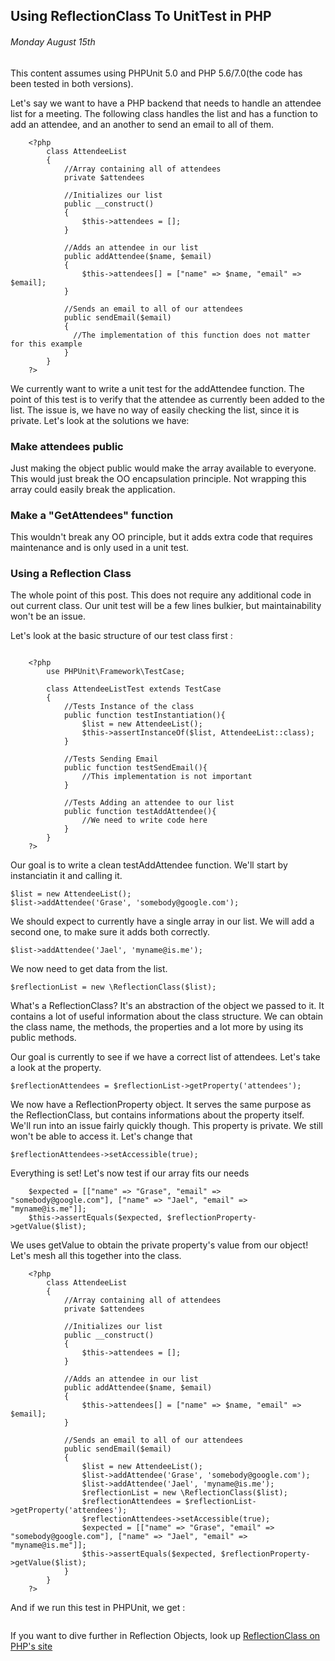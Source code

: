 Using ReflectionClass To UnitTest in PHP
------------

###### Monday August 15th

This content assumes using PHPUnit 5.0 and PHP 5.6/7.0(the code has been tested in both versions). 

Let's say we want to have a PHP backend that needs to handle an attendee list for a meeting. 
The following class handles the list and has a function to add an attendee, and an another to send an email to all of them.

```
    <?php
        class AttendeeList
        {
            //Array containing all of attendees
            private $attendees

            //Initializes our list
            public __construct()
            {
                $this->attendees = [];
            }

            //Adds an attendee in our list
            public addAttendee($name, $email)
            {
                $this->attendees[] = ["name" => $name, "email" => $email]; 
            }

            //Sends an email to all of our attendees
            public sendEmail($email)
            {
              //The implementation of this function does not matter for this example
            }
        }
    ?>
```

We currently want to write a unit test for the addAttendee function. 
The point of this test is to verify that the attendee as currently been added to the list.
The issue is, we have no way of easily checking the list, since it is private.
Let's look at the solutions we have:

### Make attendees public

Just making the object public would make the array available to everyone.
This would just break the OO encapsulation principle.
Not wrapping this array could easily break the application.

### Make a "GetAttendees" function

This wouldn't break any OO principle, but it adds extra code that requires maintenance and is only used in a unit test.

### Using a Reflection Class

The whole point of this post. 
This does not require any additional code in out current class. 
Our unit test will be a few lines bulkier, but maintainability won't be an issue.

Let's look at the basic structure of our test class first :

```

    <?php
        use PHPUnit\Framework\TestCase;

        class AttendeeListTest extends TestCase
        {
            //Tests Instance of the class
            public function testInstantiation(){
                $list = new AttendeeList();
                $this->assertInstanceOf($list, AttendeeList::class);
            }

            //Tests Sending Email
            public function testSendEmail(){
                //This implementation is not important
            }

            //Tests Adding an attendee to our list
            public function testAddAttendee(){
                //We need to write code here
            }
        }
    ?>

```

Our goal is to write a clean testAddAttendee function.
We'll start by instanciatin it and calling it.

    $list = new AttendeeList();
    $list->addAttendee('Grase', 'somebody@google.com');

We should expect to currently have a single array in our list.
We will add a second one, to make sure it adds both correctly.

    $list->addAttendee('Jael', 'myname@is.me');

We now need to get data from the list.

    $reflectionList = new \ReflectionClass($list);
    
What's a ReflectionClass? 
It's an abstraction of the object we passed to it.
It contains a lot of useful information about the class structure.
We can obtain the class name, the methods, the properties and a lot more by using its public methods.

Our goal is currently to see if we have a correct list of attendees. 
Let's take a look at the property.

    $reflectionAttendees = $reflectionList->getProperty('attendees');

We now have a ReflectionProperty object. 
It serves the same purpose as the ReflectionClass, but contains informations about the property itself.
We'll run into an issue fairly quickly though. This property is private.
We still won't be able to access it.
Let's change that

    $reflectionAttendees->setAccessible(true);
  
Everything is set! Let's now test if our array fits our needs

```
    $expected = [["name" => "Grase", "email" => "somebody@google.com"], ["name" => "Jael", "email" => "myname@is.me"]];
    $this->assertEquals($expected, $reflectionProperty->getValue($list);

```

We uses getValue to obtain the private property's value from our object!
Let's mesh all this together into the class.


```
    <?php
        class AttendeeList
        {
            //Array containing all of attendees
            private $attendees

            //Initializes our list
            public __construct()
            {
                $this->attendees = [];
            }

            //Adds an attendee in our list
            public addAttendee($name, $email)
            {
                $this->attendees[] = ["name" => $name, "email" => $email]; 
            }

            //Sends an email to all of our attendees
            public sendEmail($email)
            {
                $list = new AttendeeList();
                $list->addAttendee('Grase', 'somebody@google.com');
                $list->addAttendee('Jael', 'myname@is.me');
                $reflectionList = new \ReflectionClass($list);
                $reflectionAttendees = $reflectionList->getProperty('attendees');
                $reflectionAttendees->setAccessible(true);
                $expected = [["name" => "Grase", "email" => "somebody@google.com"], ["name" => "Jael", "email" => "myname@is.me"]];
                $this->assertEquals($expected, $reflectionProperty->getValue($list);
            }
        }
    ?>
```

And if we run this test in PHPUnit, we get :

```

```

If you want to dive further in Reflection Objects, look up [ReflectionClass on PHP's site](http://php.net/manual/en/class.reflectionclass.php)
